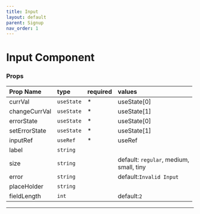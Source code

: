 ```yaml
---
title: Input
layout: default
parent: Signup
nav_order: 1
---
```

# Input Component

### Props 

| Prop Name       | type | required | values    |
|:----------------|:---  |:---------|:----------|
| currVal         | `useState` |*| useState[0] |
| changeCurrVal   | `useState` |*| useState[1] |
| errorState      | `useState` |*| useState[0] |
| setErrorState   | `useState` |*|useState[1]  |
| inputRef        | `useRef`   |*| useRef      |
| label           | `string`   | ||
| size            | `string`   | |default: `regular`, medium,<br> small, tiny|
| error           | `string`   | |default:`Invalid Input`|
| placeHolder     | `string`   | ||
| fieldLength     |`int`       | |default:`2`  |
----
